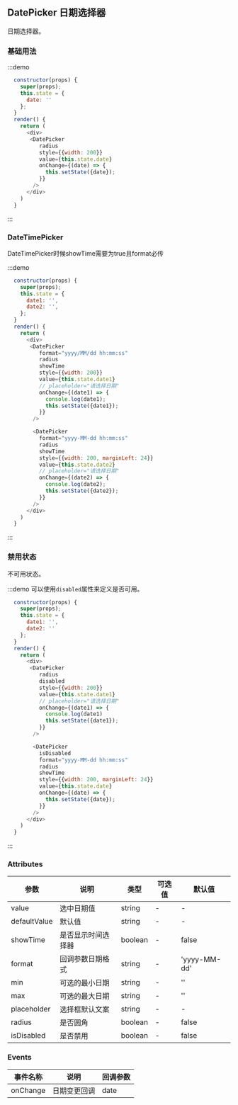 ## DatePicker 日期选择器
日期选择器。

### 基础用法

:::demo

```js
  constructor(props) {
    super(props);
    this.state = {
      date: ''
    };
  }
  render() {
    return (
      <div>
       <DatePicker
          radius
          style={{width: 200}}
          value={this.state.date}
          onChange={(date) => {
            this.setState({date});
          }}
        />
      </div>
    )
  }
```
:::

### DateTimePicker

DateTimePicker时候showTime需要为true且format必传

:::demo

```js
  constructor(props) {
    super(props);
    this.state = {
      date1: '',
      date2: '',
    };
  }
  render() {
    return (
      <div>
       <DatePicker
          format="yyyy/MM/dd hh:mm:ss"
          radius
          showTime
          style={{width: 200}}
          value={this.state.date1}
          // placeholder="请选择日期"
          onChange={(date1) => {
            console.log(date1);
            this.setState({date1});
          }}
        />

        <DatePicker
          format="yyyy-MM-dd hh:mm:ss"
          radius
          showTime
          style={{width: 200, marginLeft: 24}}
          value={this.state.date2}
          // placeholder="请选择日期"
          onChange={(date2) => {
            console.log(date2);
            this.setState({date2});
          }}
        />
      </div>
    )
  }
```
:::

### 禁用状态

不可用状态。

:::demo 可以使用`disabled`属性来定义是否可用。

```js
  constructor(props) {
    super(props);
    this.state = {
      date1: '',
      date2: ''
    };
  }
  render() {
    return (
      <div>
       <DatePicker
          radius
          disabled
          style={{width: 200}}
          value={this.state.date1}
          // placeholder="请选择日期"
          onChange={(date1) => {
            console.log(date1)
            this.setState({date1});
          }}
        />

        <DatePicker
          isDisabled
          format="yyyy-MM-dd hh:mm:ss"
          radius
          showTime
          style={{width: 200, marginLeft: 24}}
          value={this.state.date}
          onChange={(date) => {
            this.setState({date});
          }}
        />
      </div>
    )
  }
```
:::


### Attributes
| 参数      | 说明    | 类型      | 可选值       | 默认值   |
|---------- |-------- |---------- |-------------  |-------- |
| value     | 选中日期值   | string |   -   |    -   |
| defaultValue  | 默认值 | string |   -   |    -   |
| showTime | 是否显示时间选择器 | boolean | - | false |
| format  | 回调参数日期格式 | string |   -   |    'yyyy-MM-dd'   |
| min  | 可选的最小日期 | string |   -   |    ''   |
| max  | 可选的最大日期 | string |   -   |    ''   |
| placeholder | 选择框默认文案 | string |   -   |   -  |
| radius | 是否圆角 | boolean |   -   |   false  |
| isDisabled | 是否禁用 | boolean |   -   |   false  |



### Events
| 事件名称 | 说明 | 回调参数 |
|---------- |-------- |---------- |
| onChange | 日期变更回调 |  date |
